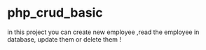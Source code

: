 # php_crud_basic
in this project you can create new employee ,read the employee in database, update them or delete them !
